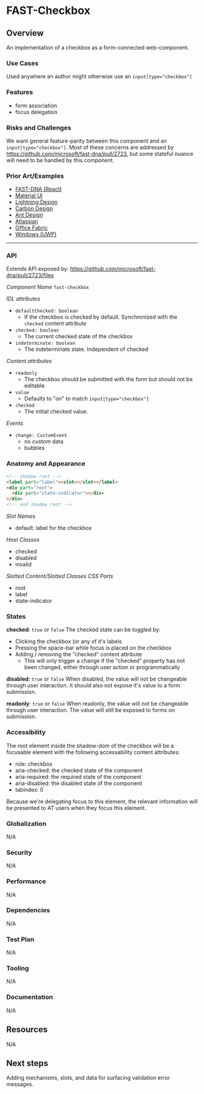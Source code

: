 # FAST-Checkbox

## Overview
An implementation of a checkbox as a form-connected web-component.

### Use Cases
Used anywhere an author might otherwise use an `input[type="checkbox"]`
  
### Features
- form association
- focus delegation

### Risks and Challenges
We want general feature-parity between this component and an `input[type="checkbox"]`. Most of these concerns are addressed by https://github.com/microsoft/fast-dna/pull/2723, but some stateful nuance will need to be handled by this component.

### Prior Art/Examples
- [FAST-DNA (React)](https://explore.fast.design/components/checkbox)
- [Material UI](https://material-ui.com/components/checkboxes/)
- [Lightning Design](https://www.lightningdesignsystem.com/components/checkbox/)
- [Carbon Design](https://www.carbondesignsystem.com/components/checkbox/code)
- [Ant Design](https://ant.design/components/checkbox/)
- [Atlassian](https://atlaskit.atlassian.com/packages/core/checkbox)
- [Office Fabric](https://developer.microsoft.com/en-us/fabric#/controls/web/checkbox)
- [Windows (UWP)](https://docs.microsoft.com/en-us/windows/uwp/design/controls-and-patterns/checkbox)
---

### API
Extends API exposed by: https://github.com/microsoft/fast-dna/pull/2723/files

*Component Name*
`fast-checkbox`

*IDL attributes*
- `defaultChecked: boolean`
  - If the checkbox is checked by default. Synchronized with the `checked` content attribute
- `checked: boolean`
  - The current checked state of the checkbox
- `indeterminate: boolean`
  - The indeterminate state. Independent of checked

*Content attributes*
- `readonly`
  - The checkbox should be submitted with the form but should not be editable.
- `value`
  - Defaults to "on" to match `input[type="checkbox"]`
- `checked`
  - The initial checked value. 
  
*Events*
- `change: CustomEvent`
  - no custom data
  - bubbles

### Anatomy and Appearance

```HTML
<!-- shadow root -->
<label part="label"><slot></slot></label>
<div part="root">
  <div part="state-indicator"></div>
</div>
<!-- end shadow root -->
```

*Slot Names*
- default: label for the checkbox

*Host Classes*
- checked
- disabled
- invalid

*Slotted Content/Slotted Classes*
*CSS Parts*
- root
- label
- state-indicator

### States
**checked**: `true` or `false`
The checked state can be toggled by:
- Clicking the checkbox (or any of it's labels
- Pressing the space-bar while focus is placed on the checkbox
- Adding / removing the "checked" content attribute
  - This will only trigger a change if the "checked" property has not been changed, either through user action or programmatically

**disabled**: `true` or `false`
When disabled, the value will not be changeable through user interaction. It should also not expose it's value to a form submission.

**readonly**: `true` or `false`
When readonly, the value will not be changeable through user interaction. The value will still be exposed to forms on submission.

### Accessibility
The root element inside the shadow-dom of the checkbox will be a focusable element with the following accessability content attributes:
- role: checkbox
- aria-checked: the checked state of the component
- aria-required: the required state of the component
- aria-disabled: the disabled state of the component
- tabindex: 0

Because we're delegating focus to this element, the relevant information will be presented to AT users when they focus this element.

### Globalization
N/A

### Security
N/A

### Performance
N/A

### Dependencies
N/A

### Test Plan
N/A

### Tooling
N/A

### Documentation
N/A

## Resources
N/A

## Next steps
Adding mechanisms, slots, and data for surfacing validation error messages.